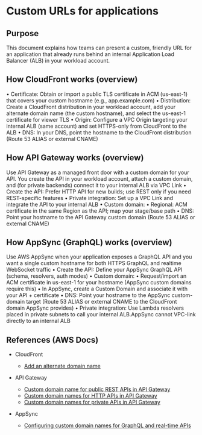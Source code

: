 # Custom URLs for applications

## Purpose

This document explains how teams can present a custom, friendly URL for an application that already runs behind an internal Application Load Balancer (ALB) in your workload account.

## How CloudFront works (overview)

   • Certificate: Obtain or import a public TLS certificate in ACM (us-east-1) that covers your custom hostname (e.g., app.example.com)
   • Distribution: Create a CloudFront distribution in your workload account, add your alternate domain name (the custom hostname), and select the us-east-1 certificate for viewer TLS
   • Origin: Configure a VPC Origin targeting your internal ALB (same account) and set HTTPS-only from CloudFront to the ALB
   • DNS: In your DNS, point the hostname to the CloudFront distribution (Route 53 ALIAS or external CNAME)

## How API Gateway works (overview)

Use API Gateway as a managed front door with a custom domain for your API. You create the API in your workload account, attach a custom domain, and (for private backends) connect it to your internal ALB via VPC Link
 • Create the API: Prefer HTTP API for new builds; use REST only if you need REST-specific features
 • Private integration: Set up a VPC Link and integrate the API to your internal ALB
 • Custom domain:
 • Regional: ACM certificate in the same Region as the API; map your stage/base path
 • DNS: Point your hostname to the API Gateway custom domain (Route 53 ALIAS or external CNAME)

## How AppSync (GraphQL) works (overview)

Use AWS AppSync when your application exposes a GraphQL API and you want a single custom hostname for both HTTPS GraphQL and realtime WebSocket traffic
 • Create the API: Define your AppSync GraphQL API (schema, resolvers, auth modes)
 • Custom domain:
 • Request/import an ACM certificate in us-east-1 for your hostname (AppSync custom domains require this)
 • In AppSync, create a Custom Domain and associate it with your API + certificate
 • DNS: Point your hostname to the AppSync custom-domain target (Route 53 ALIAS or external CNAME to the CloudFront domain AppSync provides)
 • Private integration: Use Lambda resolvers placed in private subnets to call your internal ALB.AppSync cannot VPC-link directly to an internal ALB

## References (AWS Docs)

- CloudFront
  - [Add an alternate domain name](https://docs.aws.amazon.com/AmazonCloudFront/latest/DeveloperGuide/CreatingCNAME.html)

- API Gateway
  - [Custom domain name for public REST APIs in API Gateway](https://docs.aws.amazon.com/apigateway/latest/developerguide/how-to-custom-domains.html)
  - [Custom domain names for HTTP APIs in API Gateway](https://docs.aws.amazon.com/apigateway/latest/developerguide/http-api-custom-domain-names.html)
  - [Custom domain names for private APIs in API Gateway](https://docs.aws.amazon.com/apigateway/latest/developerguide/apigateway-private-custom-domains.html)

- AppSync
  - [Configuring custom domain names for GraphQL and real-time APIs](https://docs.aws.amazon.com/appsync/latest/devguide/custom-domain-name.html)
